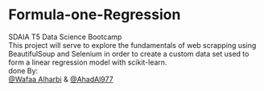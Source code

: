 # Formula-one-Regression
SDAIA T5 Data Science Bootcamp
<br/>
This project will serve to explore the fundamentals of web scrapping using BeautifulSoup and Selenium in order to create a custom data set used to form a linear regression model with scikit-learn.
<br/>
 done By:
 <br/>
 [@Wafaa Alharbi](https://github.com/Wafaa-Alharbi) & [@AhadAl977](https://github.com/AhadAl977)
